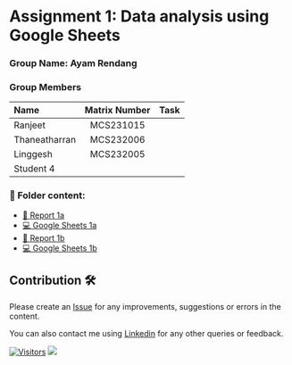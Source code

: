 # Assignment 1: Data analysis using Google Sheets

### Group Name: Ayam Rendang
### Group Members

| Name                                     | Matrix Number | Task |
| :---------------------------------------- | :-------------: | ------------- |
| Ranjeet              |   MCS231015   |      |
| Thaneatharran              |   MCS232006   |      |
| Linggesh              |   MCS232005   |      |
| Student 4              |      |      |

### 📂 Folder content:
* [📖 Report 1a](./case_study1a/readme.md)
* [💻 Google Sheets 1a](https://docs.google.com/spreadsheets/d/1LTVbjTCUjeer77ZW6zkGCljrJ2bG9RcaNNCyGbaC9GA/edit?usp=sharing)
* [📖 Report 1b]()
* [💻 Google Sheets 1b](https://docs.google.com/spreadsheets/d/1yaq6wAH_myuaQ0rRRk7ns_5a92qX5oZlT039e2Bagmg/edit?usp=sharing)

## Contribution 🛠️
Please create an [Issue](https://github.com/drshahizan/BDM/issues) for any improvements, suggestions or errors in the content.

You can also contact me using [Linkedin](https://www.linkedin.com/in/drshahizan/) for any other queries or feedback.

[![Visitors](https://api.visitorbadge.io/api/visitors?path=https%3A%2F%2Fgithub.com%2Fdrshahizan&labelColor=%23697689&countColor=%23555555&style=plastic)](https://visitorbadge.io/status?path=https%3A%2F%2Fgithub.com%2Fdrshahizan)
![](https://hit.yhype.me/github/profile?user_id=81284918)
